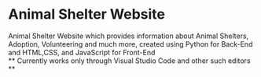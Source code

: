 # Animal Shelter Website
Animal Shelter Website which provides information about Animal Shelters, Adoption, Volunteering and much more, created using Python for Back-End and HTML,CSS, and JavaScript for Front-End
<br>
** Currently works only through Visual Studio Code and other such editors **
